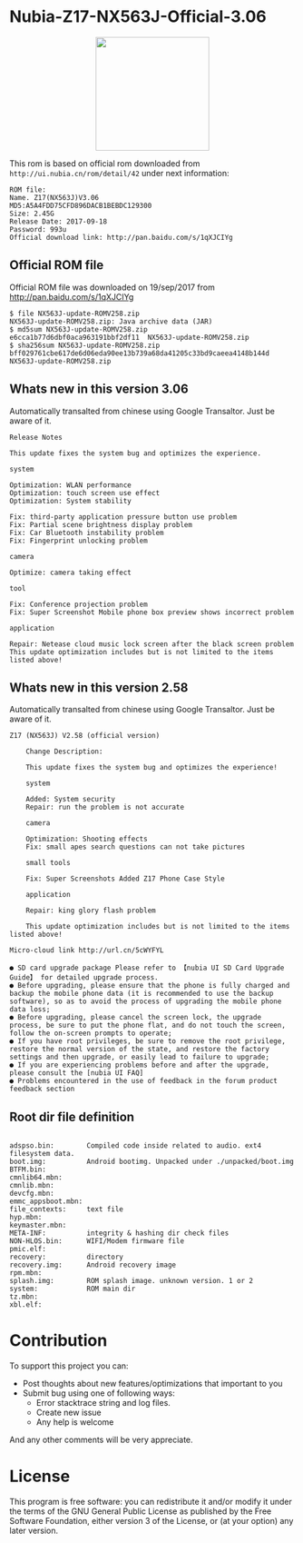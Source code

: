 # Nubia-Z17-NX563J-Official-3.06

<p align="center">
<img src="http://ui.nubia.cn/upload/image/Z17.jpg" width="200" heigth="auto"></img>
</p>

This rom is based on official rom downloaded from `http://ui.nubia.cn/rom/detail/42` under next information:

```
ROM file:
Name. Z17(NX563J)V3.06
MD5:A5A4FDD75CFD896DACB1BEBDC129300
Size: 2.45G
Release Date: 2017-09-18
Password: 993u
Official download link: http://pan.baidu.com/s/1qXJCIYg
```

## Official ROM file
Official ROM file was downloaded on 19/sep/2017 from http://pan.baidu.com/s/1qXJCIYg

```
$ file NX563J-update-ROMV258.zip 
NX563J-update-ROMV258.zip: Java archive data (JAR)
$ md5sum NX563J-update-ROMV258.zip
e6cca1b77d6dbf0aca963191bbf2df11  NX563J-update-ROMV258.zip
$ sha256sum NX563J-update-ROMV258.zip 
bff029761cbe617de6d06eda90ee13b739a68da41205c33bd9caeea4148b144d  NX563J-update-ROMV258.zip
```

## Whats new in this version 3.06
Automatically transalted from chinese using Google Transaltor. Just be aware of it.
```
Release Notes

This update fixes the system bug and optimizes the experience.

system

Optimization: WLAN performance
Optimization: touch screen use effect
Optimization: System stability

Fix: third-party application pressure button use problem
Fix: Partial scene brightness display problem
Fix: Car Bluetooth instability problem
Fix: Fingerprint unlocking problem

camera

Optimize: camera taking effect

tool

Fix: Conference projection problem
Fix: Super Screenshot Mobile phone box preview shows incorrect problem

application

Repair: Netease cloud music lock screen after the black screen problem
This update optimization includes but is not limited to the items listed above!
```

## Whats new in this version 2.58 

Automatically transalted from chinese using Google Transaltor. Just be aware of it.
```
Z17 (NX563J) V2.58 (official version)

	Change Description:

	This update fixes the system bug and optimizes the experience!

	system

	Added: System security
	Repair: run the problem is not accurate

	camera

	Optimization: Shooting effects
	Fix: small apes search questions can not take pictures

	small tools

	Fix: Super Screenshots Added Z17 Phone Case Style

	application

	Repair: king glory flash problem

	This update optimization includes but is not limited to the items listed above!

Micro-cloud link http://url.cn/5cWYFYL

● SD card upgrade package Please refer to 【nubia UI SD Card Upgrade Guide】 for detailed upgrade process.
● Before upgrading, please ensure that the phone is fully charged and backup the mobile phone data (it is recommended to use the backup software), so as to avoid the process of upgrading the mobile phone data loss;
● Before upgrading, please cancel the screen lock, the upgrade process, be sure to put the phone flat, and do not touch the screen, follow the on-screen prompts to operate;
● If you have root privileges, be sure to remove the root privilege, restore the normal version of the state, and restore the factory settings and then upgrade, or easily lead to failure to upgrade;
● If you are experiencing problems before and after the upgrade, please consult the [nubia UI FAQ]
● Problems encountered in the use of feedback in the forum product feedback section
```

## Root dir file definition
```

adspso.bin:        Compiled code inside related to audio. ext4 filesystem data.
boot.img:          Android bootimg. Unpacked under ./unpacked/boot.img
BTFM.bin:          
cmnlib64.mbn:      
cmnlib.mbn:        
devcfg.mbn:        
emmc_appsboot.mbn: 
file_contexts:     text file
hyp.mbn:           
keymaster.mbn:     
META-INF:          integrity & hashing dir check files
NON-HLOS.bin:      WIFI/Modem firmware file
pmic.elf:          
recovery:          directory
recovery.img:      Android recovery image
rpm.mbn:           
splash.img:        ROM splash image. unknown version. 1 or 2
system:            ROM main dir
tz.mbn:            
xbl.elf:           
```
# Contribution

To support this project you can:

  - Post thoughts about new features/optimizations that important to you
  - Submit bug using one of following ways:
    * Error stacktrace string and log files.
    * Create new issue
    * Any help is welcome
  
And any other comments will be very appreciate.

# License

This program is free software: you can redistribute it and/or modify it under the terms of the GNU General Public License as published by the Free Software Foundation, either version 3 of the License, or (at your option) any later version.
